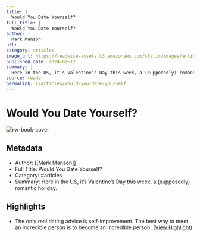 ```yaml
---
title: |
  Would You Date Yourself?
full_title: |
  Would You Date Yourself?
author: |
  Mark Manson
url: 
category: articles
image_url: https://readwise-assets.s3.amazonaws.com/static/images/article0.00998d930354.png
published_date: 2024-02-12
summary: |
  Here in the US, it’s Valentine’s Day this week, a (supposedly) romantic holiday.
source: reader
permalink: l/articles/would-you-date-yourself
---
```

# Would You Date Yourself?

![rw-book-cover](https://readwise-assets.s3.amazonaws.com/static/images/article0.00998d930354.png)

## Metadata
- Author: [[Mark Manson]]
- Full Title: Would You Date Yourself?
- Category: #articles
- Summary: Here in the US, it’s Valentine’s Day this week, a (supposedly) romantic holiday.

## Highlights
- The only real dating advice is self-improvement. The best way to meet an incredible person is to become an incredible person. ([View Highlight](https://read.readwise.io/read/01hpej7yrp63drhk56pqbxkx6y))


